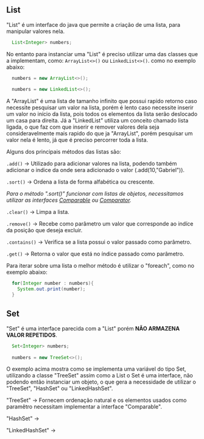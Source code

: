 ## List

"List" é um interface do java que permite a criação de uma lista, para manipular valores nela.

```java 
  List<Integer> numbers;
```
No entanto para instanciar uma "List" é preciso utilizar uma das classes que a implementam, como: ```ArrayList<>()``` ou ```LinkedList<>()```. como no  exemplo abaixo:

```java 
  numbers = new ArrayList<>();
  
  numbers = new LinkedList<>();
```
A "ArrayList" é uma lista de tamanho infinito que possui rapido retorno caso necessite pesquisar um valor na lista, porém é lento caso necessite inserir um valor no início da lista, pois todos os elementos da lista serão deslocado um casa para direita. Já a "LinkedList" utiliza um conceito chamado lista ligada, o que faz com que inserir e remover valores dela seja consideravelmente mais rapido do que ja "ArrayList", porém pesquisar um valor nela é lento, já que é preciso percorrer toda a lista.

Alguns dos principais métodos das listas são:

```.add()``` -> Utilizado para adicionar valores na lista, podendo também adicionar o indice da onde sera adicionado o valor (.add(10,"Gabriel")).

```.sort()``` -> Ordena a lista de forma alfabética ou crescente.

  *Para o método ".sort()" funcionar com listas de objetos, necessitamos utilizar as interfaces [Comparable](/Java/Comparable_Comparator.md) ou [Comparator](/Java/Comparable_Comparator.md).*

```.clear()``` -> Limpa a lista.

```.remove()``` -> Recebe como parâmetro um valor que corresponde ao indíce da posição que deseja excluir.

```.contains()``` -> Verifica se a lista possui o valor passado como parâmetro.

```.get()``` -> Retorna o valor que está no índice passado como parâmetro.

Para iterar sobre uma lista o melhor método é utilizar o "foreach", como no exemplo abaixo:

```java 
  for(Integer number : numbers){
    System.out.print(number);
  }
```

## Set

"Set" é uma interface parecida com a "List" porém **NÃO ARMAZENA VALOR REPETIDOS**.

```java
  Set<Integer> numbers;
  
  numbers = new TreeSet<>();
```
O exemplo acima mostra como se implementa uma variável do tipo Set, utilizando a classe "TreeSet" assim como a List o Set é uma interface, não podendo então instanciar um objeto, o que gera a necessidade de utilizar o "TreeSet", "HashSet" ou "LinkedHashSet".

"TreeSet" -> Fornecem ordenação natural e os elementos usados como paramêtro necessitam implementar a interface "Comparable".

"HashSet" -> 

"LinkedHashSet" ->
  

